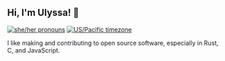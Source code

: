 ## Hi, I'm Ulyssa! :wave:

[![she/her pronouns](https://img.shields.io/badge/pronouns-she%2Fher-orange)](https://pronoun.is/she)
[![US/Pacific timezone](https://img.shields.io/badge/timezone-US%2FPacific-informational)](https://www.timeanddate.com/worldclock/usa/san-francisco)

I like making and contributing to open source software, especially in Rust, C,
and JavaScript.
